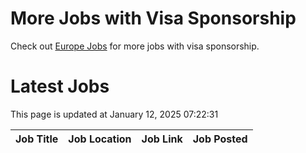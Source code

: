 # More Jobs with Visa Sponsorship

Check out [Europe Jobs](https://github.com/sureshparimi/europejobs#latest-jobs) for more jobs with visa sponsorship.

# Latest Jobs

This page is updated at January 12, 2025 07:22:31

| Job Title | Job Location | Job Link | Job Posted |
| --- | --- | --- | --- |

